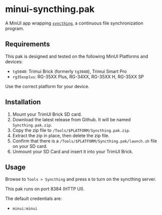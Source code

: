 # minui-syncthing.pak

A MinUI app wrapping [`syncthing`](https://syncthing.net/), a continuous file synchronization program.

## Requirements

This pak is designed and tested on the following MinUI Platforms and devices:

- `tg5040`: Trimui Brick (formerly `tg3040`), Trimui Smart Pro
- `rg35xxplus`: RG-35XX Plus, RG-34XX, RG-35XX H, RG-35XX SP

Use the correct platform for your device.

## Installation

1. Mount your TrimUI Brick SD card.
2. Download the latest release from Github. It will be named `Syncthing.pak.zip`.
3. Copy the zip file to `/Tools/$PLATFORM/Syncthing.pak.zip`.
4. Extract the zip in place, then delete the zip file.
5. Confirm that there is a `/Tools/$PLATFORM/Syncthing.pak/launch.sh` file on your SD card.
6. Unmount your SD Card and insert it into your TrimUI Brick.

## Usage

Browse to `Tools > Syncthing` and press `A` to turn on the syncthing server.

This pak runs on port 8384 (HTTP UI).

The default credentials are:

- `minui:minui`
